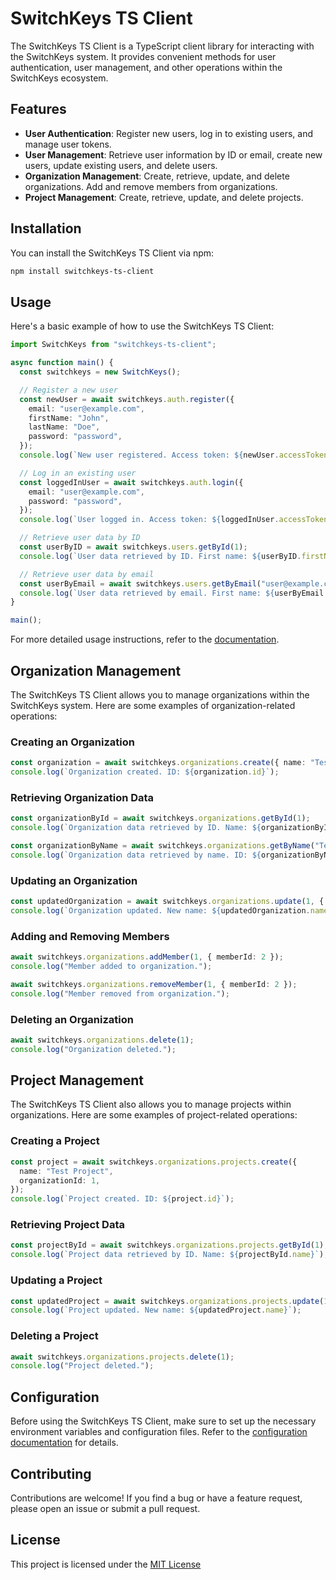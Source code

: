 # SwitchKeys TS Client

The SwitchKeys TS Client is a TypeScript client library for interacting with the SwitchKeys system. It provides convenient methods for user authentication, user management, and other operations within the SwitchKeys ecosystem.

## Features

- **User Authentication**: Register new users, log in to existing users, and manage user tokens.
- **User Management**: Retrieve user information by ID or email, create new users, update existing users, and delete users.
- **Organization Management**: Create, retrieve, update, and delete organizations. Add and remove members from organizations.
- **Project Management**: Create, retrieve, update, and delete projects.

## Installation

You can install the SwitchKeys TS Client via npm:

```bash
npm install switchkeys-ts-client
```

## Usage

Here's a basic example of how to use the SwitchKeys TS Client:

```typescript
import SwitchKeys from "switchkeys-ts-client";

async function main() {
  const switchkeys = new SwitchKeys();

  // Register a new user
  const newUser = await switchkeys.auth.register({
    email: "user@example.com",
    firstName: "John",
    lastName: "Doe",
    password: "password",
  });
  console.log(`New user registered. Access token: ${newUser.accessToken}`);

  // Log in an existing user
  const loggedInUser = await switchkeys.auth.login({
    email: "user@example.com",
    password: "password",
  });
  console.log(`User logged in. Access token: ${loggedInUser.accessToken}`);

  // Retrieve user data by ID
  const userByID = await switchkeys.users.getById(1);
  console.log(`User data retrieved by ID. First name: ${userByID.firstName}`);

  // Retrieve user data by email
  const userByEmail = await switchkeys.users.getByEmail("user@example.com");
  console.log(`User data retrieved by email. First name: ${userByEmail.firstName}`);
}

main();
```

For more detailed usage instructions, refer to the [documentation](link-to-docs).

## Organization Management

The SwitchKeys TS Client allows you to manage organizations within the SwitchKeys system. Here are some examples of organization-related operations:

### Creating an Organization

```typescript
const organization = await switchkeys.organizations.create({ name: "Test Organization" });
console.log(`Organization created. ID: ${organization.id}`);
```

### Retrieving Organization Data

```typescript
const organizationById = await switchkeys.organizations.getById(1);
console.log(`Organization data retrieved by ID. Name: ${organizationById.name}`);

const organizationByName = await switchkeys.organizations.getByName("Test Organization");
console.log(`Organization data retrieved by name. ID: ${organizationByName.id}`);
```

### Updating an Organization

```typescript
const updatedOrganization = await switchkeys.organizations.update(1, { name: "Updated Organization" });
console.log(`Organization updated. New name: ${updatedOrganization.name}`);
```

### Adding and Removing Members

```typescript
await switchkeys.organizations.addMember(1, { memberId: 2 });
console.log("Member added to organization.");

await switchkeys.organizations.removeMember(1, { memberId: 2 });
console.log("Member removed from organization.");
```

### Deleting an Organization

```typescript
await switchkeys.organizations.delete(1);
console.log("Organization deleted.");
```

## Project Management

The SwitchKeys TS Client also allows you to manage projects within organizations. Here are some examples of project-related operations:

### Creating a Project

```typescript
const project = await switchkeys.organizations.projects.create({
  name: "Test Project",
  organizationId: 1,
});
console.log(`Project created. ID: ${project.id}`);
```

### Retrieving Project Data

```typescript
const projectById = await switchkeys.organizations.projects.getById(1);
console.log(`Project data retrieved by ID. Name: ${projectById.name}`);
```

### Updating a Project

```typescript
const updatedProject = await switchkeys.organizations.projects.update(1, { name: "Updated Project" });
console.log(`Project updated. New name: ${updatedProject.name}`);
```

### Deleting a Project

```typescript
await switchkeys.organizations.projects.delete(1);
console.log("Project deleted.");
```

## Configuration

Before using the SwitchKeys TS Client, make sure to set up the necessary environment variables and configuration files. Refer to the [configuration documentation](link-to-config-docs) for details.

## Contributing

Contributions are welcome! If you find a bug or have a feature request, please open an issue or submit a pull request.

## License

This project is licensed under the [MIT License](./LICENSE)
